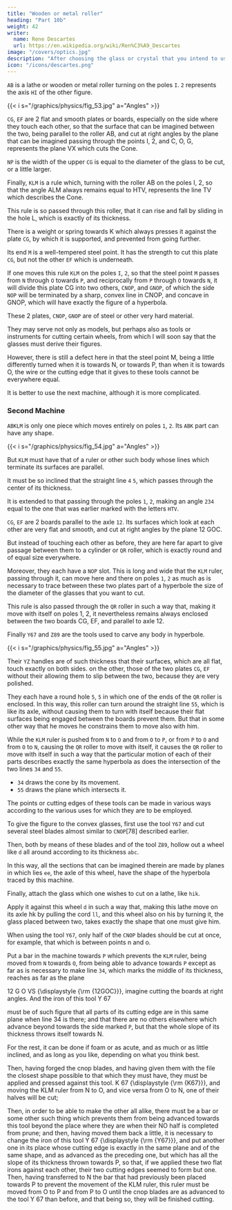 ```yaml
---
title: "Wooden or metal roller"
heading: "Part 10b"
weight: 42
writer:
  name: Rene Descartes
  url: https://en.wikipedia.org/wiki/Ren%C3%A9_Descartes
image: "/covers/optics.jpg"
description: "After choosing the glass or crystal that you intend to use, find the proportion, which serves as a measure for its refractions"
icon: "/icons/descartes.png"
---
```



`AB` is a lathe or wooden or metal roller turning on the poles `I`.  `2` represents the axis `HI` of the other figure. 

{{< i s="/graphics/physics/fig_53.jpg" a="Angles" >}}

`CG`, `EF` are 2 flat and smooth plates or boards, especially on the side where they touch each other, so that the surface that can be imagined between the two, being parallel to the roller AB, and cut at right angles by the plane that can be imagined passing through the points I, 2, and C, O, G, represents the plane VX which cuts the Cone. 


`NP` is the width of the upper `CG` is equal to the diameter of the glass to be cut, or a little larger. 

Finally, `KLM` is a rule which, turning with the roller AB on the poles I, 2, so that the angle ALM always remains equal to HTV, represents the line TV which describes the Cone. 

This rule is so passed through this roller, that it can rise and fall by sliding in the hole L, which is exactly of its thickness.

There is a weight or spring towards K which always presses it against the plate `CG`, by which it is supported, and prevented from going further.

Its end `M` is a well-tempered steel point. It has the strength to cut this plate `CG`, but not the other `EF` which is underneath.

If one moves this rule `KLM` on the poles `I`, `2`, so that the steel point `M` passes from `N` through `O` towards `P`, and reciprocally from `P` through `O` towards `N`, it will divide this plate CG into two others, `CNOP`, and `GNOP`, of which the side `NOP` will be terminated by a sharp, convex line in CNOP, and concave in GNOP, which will have exactly the figure of a hyperbola. 

These 2 plates, `CNOP`, `GNOP` are of steel or other very hard material. 

They may serve not only as models, but perhaps also as tools or instruments for cutting certain wheels, from which I will soon say that the glasses must derive their figures. 

However, there is still a defect here in that the steel point M, being a little differently turned when it is towards N, or towards P, than when it is towards O, the wire or the cutting edge that it gives to these tools cannot be everywhere equal. 

It is better to use the next machine, although it is more complicated.


### Second Machine

`ABKLM` is only one piece which moves entirely on poles `1`, `2`. Its `ABK` part can have any shape.

{{< i s="/graphics/physics/fig_54.jpg" a="Angles" >}}


But `KLM` must have that of a ruler or other such body whose lines which terminate its surfaces are parallel.

It must be so inclined that the straight line `4` `5`, which passes through the center of its thickness. 

It is extended to that passing through the poles `1`, `2`, making an angle `234` equal to the one that was earlier marked with the letters `HTV`.

`CG`, `EF` are 2 boards parallel to the axle `12`. Its surfaces which look at each other are very flat and smooth, and cut at right angles by the plane 12 GOC.

But instead of touching each other as before, they are here far apart to give passage between them to a cylinder or `QR` roller, which is exactly round and of equal size everywhere.

Moreover, they each have a `NOP` slot. This is long and wide that the `KLM` ruler, passing through it, can move here and there on poles `1`, `2` as much as is necessary to trace between these two plates part of a hyperbole the size of the diameter of the glasses that you want to cut.

This rule is also passed through the `QR` roller in such a way that, making it move with itself on poles 1, 2, it nevertheless remains always enclosed between the two boards CG, EF, and parallel to axle 12. 

Finally `Y67` and `Z89` are the tools used to carve any body in hyperbole. 

{{< i s="/graphics/physics/fig_55.jpg" a="Angles" >}}


Their `YZ` handles are of such thickness that their surfaces, which are all flat, touch exactly on both sides. on the other, those of the two plates `CG`, `EF` without their allowing them to slip between the two, because they are very polished.

They each have a round hole `5`, `5` in which one of the ends of the `QR` roller is enclosed. In this way, this roller can turn around the straight line `55`, which is like its axle, without causing them to turn with itself because their flat surfaces being engaged between the boards prevent them. But that in some other way that he moves he constrains them to move also with him. 

While the `KLM` ruler is pushed from `N` to `O` and from `O` to `P`, or from `P` to `O` and from `O` to `N`, causing the `QR` roller to move with itself, it causes the `QR` roller to move with itself <!-- means these tools --> in such a way that the particular motion of each of their parts describes exactly the same hyperbola as does the intersection of the two lines `34` and `55`.

- `34` draws the cone by its movement.
- `55` draws the plane which intersects it.

The points or cutting edges of these tools can be made in various ways according to the various uses for which they are to be employed.




To give the figure to the convex glasses, first use the tool `Y67` and cut several steel blades almost similar to `CNOP`[78] described earlier.

Then, both by means of these blades and of the tool `Z89`, hollow out a wheel like `d` all around according to its thickness `abc`. 

In this way, all the sections that can be imagined therein are made by planes in which lies `ee`, the axle of this wheel, have the shape of the hyperbola traced by this machine.

Finally, attach the glass which one wishes to cut on a lathe, like `hik`. 

Apply it against this wheel `d` in such a way that, making this lathe move on its axle hk by pulling the cord `ll`, and this wheel also on his by turning it, the glass placed between two, takes exactly the shape that one must give him.

When using the tool `Y67`, only half of the `CNOP` blades should be cut at once, for example, that which is between points n and o.

Put a bar in the machine towards `P` which prevents the `KLM` ruler, being moved from `N` towards `O`, from being able to advance towards `P` except as far as is necessary to make line `34`, which marks the middle of its thickness, reaches as far as the plane

12
G
O
VS
{\displaystyle {\rm {12GOC}}}, imagine cutting the boards at right angles. And the iron of this tool
Y
67

must be of such figure that all parts of its cutting edge are in this same plane when line 34 is there; and that there are no others elsewhere which advance beyond towards the side marked `P`, but that the whole slope of its thickness throws itself towards N. 

For the rest, it can be done if foam or as acute, and as much or as little inclined, and as long as you like, depending on what you think best.

Then, having forged the cnop blades, and having given them with the file the closest shape possible to that which they must have, they must be applied and pressed against this tool.
K
67
{\displaystyle {\rm {K67}}}, and moving the KLM ruler from N to O, and vice versa from O to N, one of their halves will be cut; 

Then, in order to be able to make the other all alike, there must be a bar or some other such thing which prevents them from being advanced towards this tool beyond the place where they are when their NO half is completed from prune; and then, having moved them back a little, it is necessary to change the iron of this tool
Y
67
{\displaystyle {\rm {Y67}}}, and put another one in its place whose cutting edge is exactly in the same plane and of the same shape, and as advanced as the preceding one, but which has all the slope of its thickness thrown towards P, so that, if we applied these two flat irons against each other, their two cutting edges seemed to form but one. Then, having transferred to N the bar that had previously been placed towards P to prevent the movement of the KLM ruler, this ruler must be moved from O to P and from P to O until the cnop blades are as advanced to the tool
Y
67 than before, and that being so, they will be finished cutting.
